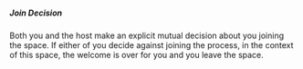 ##### Join Decision

Both you and the host make an explicit mutual decision about you joining the space. If either of you decide against joining the process, in the context of this space, the welcome is over for you and you leave the space.